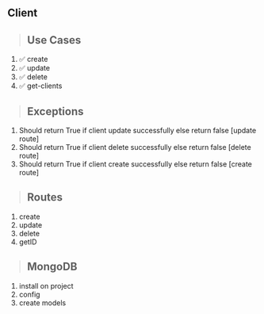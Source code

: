 
## Client
>## Use Cases
1. ✅ create
1. ✅ update
1. ✅ delete
1. ✅ get-clients

>## Exceptions
1. Should return True if client update successfully else return false [update route]
1. Should return True if client delete successfully else return false [delete route]
1. Should return True if client create successfully else return false [create route]

>## Routes
1. create
1. update
1. delete
1. getID

>## MongoDB
1. install on project
2. config
3. create models
